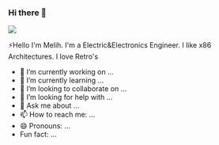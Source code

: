 ### Hi there 👋

<img src="URL">

⚡Hello I'm Melih. I'm a Electric&Electronics Engineer. 
I like x86 Architectures. I love Retro's

- 🔭 I’m currently working on ...
- 🌱 I’m currently learning ...
- 👯 I’m looking to collaborate on ...
- 🤔 I’m looking for help with ...
- 💬 Ask me about ...
- 📫 How to reach me: ...
- 😄 Pronouns: ...
-  Fun fact: ...

